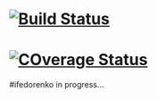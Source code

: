 [![Build Status](https://travis-ci.org/fr3anthe/ifedorenko.svg?branch=master)](https://travis-ci.org/fr3anthe/ifedorenko)
========================================================================================================================================
[![COverage Status](https://codecov.io/gh/fr3anthe/ifedorenko/branch/master/graph/badge.svg)](https://codecov.io/gh/fr3anthe/ifedorenko)
========================================================================================================================================
#ifedorenko
in progress...